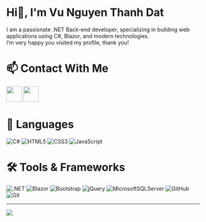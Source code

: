 # Hi👋, I'm Vu Nguyen Thanh Dat
I am a passionate .NET Back-end developer, specializing in building web applications using C#, Blazor, and modern technologies.  
I’m very happy you visited my profile, thank you!

# 📫 Contact With Me
[<img src="https://cdn.simpleicons.org/gmail/EA4335" width="40"/>](mailto:datthy26@gmail.com)
[<img src="https://cdn.simpleicons.org/facebook/1877F2" width="40"/>](https://facebook.com/Datlamu)


# 📝 Languages
![C#](https://img.shields.io/badge/c%23-%23239120.svg?style=for-the-badge&logo=csharp&logoColor=white) 
![HTML5](https://img.shields.io/badge/html5-%23E34F26.svg?style=for-the-badge&logo=html5&logoColor=white) 
![CSS3](https://img.shields.io/badge/css3-%231572B6.svg?style=for-the-badge&logo=css3&logoColor=white) 
![JavaScript](https://img.shields.io/badge/javascript-%23323330.svg?style=for-the-badge&logo=javascript&logoColor=%23F7DF1E)

# 🛠️ Tools & Frameworks
![.NET](https://img.shields.io/badge/.NET-5C2D91?style=for-the-badge&logo=.net&logoColor=white) 
![Blazor](https://img.shields.io/badge/blazor-%235C2D91.svg?style=for-the-badge&logo=blazor&logoColor=white) 
![Bootstrap](https://img.shields.io/badge/bootstrap-%238511FA.svg?style=for-the-badge&logo=bootstrap&logoColor=white) 
![jQuery](https://img.shields.io/badge/jquery-%230769AD.svg?style=for-the-badge&logo=jquery&logoColor=white) 
![MicrosoftSQLServer](https://img.shields.io/badge/Microsoft%20SQL%20Server-CC2927?style=for-the-badge&logo=microsoft%20sql%20server&logoColor=white) 
![GitHub](https://img.shields.io/badge/github-%23121011.svg?style=for-the-badge&logo=github&logoColor=white) 
![Git](https://img.shields.io/badge/git-%23F05033.svg?style=for-the-badge&logo=git&logoColor=white)

---
[![](https://visitcount.itsvg.in/api?id=datlamu&icon=0&color=0)](https://visitcount.itsvg.in)
